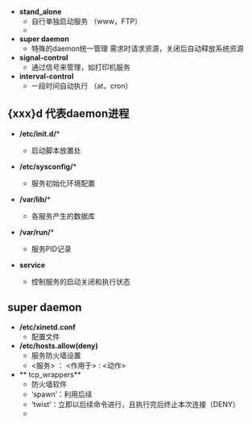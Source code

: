 - **stand_alone**
	- 自行单独启动服务 （www，FTP）
	- 
- **super daemon**
	- 特殊的daemon统一管理 需求时请求资源，关闭后自动释放系统资源
- **signal-control**
	- 通过信号来管理，如打印机服务
- **interval-control**
	- 一段时间自动执行 （at，cron）
## {xxx}d 代表daemon进程

- **/etc/init.d/***
	- 启动脚本放置处
- **/etc/sysconfig/***
	- 服务初始化环境配置
- **/var/lib/***
	- 各服务产生的数据库
- **/var/run/***
	- 服务PID记录

- **service**
	- 控制服务的启动关闭和执行状态

## super daemon
- **/etc/xinetd.conf**
	- 配置文件
- **/etc/hosts.allow(deny)**
	- 服务防火墙设置
	- <服务> ： <作用于> : <动作>
- ** tcp_wrappers**
	- 防火墙软件
	- ‘spawn’：利用后续
	- ‘twist’：立即以后续命令进行，且执行完后终止本次连接（DENY）
	- 
<!--stackedit_data:
eyJoaXN0b3J5IjpbMTQ1OTU3Mjg0LDE5NTIzMTE4NjEsNjA0Mz
Y3MDM3LC0xNjM2MDcwMjYxLC0xOTU3MzUwMzU3LC0xOTI4MDQ5
MDUxLC02MzYyMzUxMiwxODg1NDQxNzIzXX0=
-->
